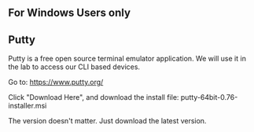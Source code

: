For Windows Users only
----------------------

Putty
-----

Putty is a free open source terminal emulator application.
We will use it in the lab to access our CLI based devices.

Go to: https://www.putty.org/

Click "Download Here", and download the install file: putty-64bit-0.76-installer.msi

The version doesn't matter. Just download the latest version.
